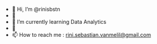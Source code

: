 - 👋 Hi, I’m @rinisbstn
- 👀 
- 🌱 I’m currently learning Data Analytics
- 💞️ 
- 📫 How to reach me : rini.sebastian.vanmelil@gmail.com

<!---
rinisbstn/rinisbstn is a ✨ special ✨ repository because its `README.md` (this file) appears on your GitHub profile.
You can click the Preview link to take a look at your changes.
--->
